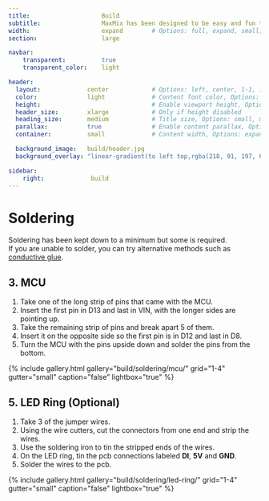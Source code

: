 ```yaml
---
title:                    Build
subtitle:                 MaxMix has been designed to be easy and fun to build.
width:                    expand        # Options: full, expand, small, xsmall
section:                  large

navbar:
    transparent:          true
    transparent_color:    light

header:
  layout:             center            # Options: left, center, 1-1, 1-2, 1-3 or 2-3. Left, right options display this pages title and subtitle. 1-1, 1-2, 1-3 or 2-3 options display content of block file/s.
  color:              light             # Content font color, Options: light, dark
  height:                               # Enable viewport height, Options: full
  header_size:        xlarge            # Only if height disabled
  heading_size:       medium            # Title size, Options: small, medium, large
  parallax:           true              # Enable content parallax, Options: true
  container:          small             # Content width, Options: expand, small, xsmall

  background_image:   build/header.jpg
  background_overlay: "linear-gradient(to left top,rgba(218, 91, 197, 0.8) 0%,rgba(151, 27, 191, 0.8) 30%,rgba(2, 8, 212, 0.8) 80%)"

sidebar:
    right:             build
---
```


[part-conductive-glue]: https://www.aliexpress.com/item/4000805311240.html?spm=a2g0s.9042311.0.0.3c5d4c4dnGoHMw

# Soldering
Soldering has been kept down to a minimum but some is required.  
If you are unable to solder, you can try alternative methods such as [conductive glue](part-conductive-glue).

## 3. MCU
1. Take one of the long strip of pins that came with the MCU.
2. Insert the first pin in D13 and last in VIN, with the longer sides are pointing up.
3. Take the remaining strip of pins and break apart 5 of them.
4. Insert it on the opposite side so the first pin is in D12 and last in D8.
5. Turn the MCU with the pins upside down and solder the pins from the bottom.

{% include gallery.html 
  gallery="build/soldering/mcu/"
  grid="1-4"
  gutter="small"
  caption="false"
  lightbox="true"
%}

## 5. LED Ring (Optional)
1. Take 3 of the jumper wires.
2. Using the wire cutters, cut the connectors from one end and strip the wires.
3. Use the soldering iron to tin the stripped ends of the wires.
4. On the LED ring, tin the pcb connections labeled **DI**, **5V** and **GND**.
5. Solder the wires to the pcb.

{% include gallery.html 
  gallery="build/soldering/led-ring/"
  grid="1-4"
  gutter="small"
  caption="false"
  lightbox="true"
%}